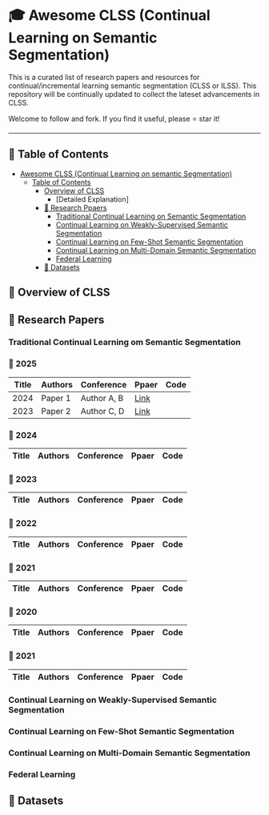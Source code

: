 # 🎓 Awesome CLSS (Continual Learning on Semantic Segmentation)
This is a curated list of research papers and resources for continual/incremental learning semantic segmentation (CLSS or ILSS). This repository will be continually updated to collect the lateset advancements in CLSS.

Welcome to follow and fork. If you find it useful, please ⭐️ star it!

---
## 📖 Table of Contents

- [Awesome CLSS (Continual Learning on semantic Segmentation)](#-awesome-clss-continual-learning-on-semantic-segmentation)
  - [Table of Contents](#-table-of-contents)
    - [Overview of CLSS](#-overview-of-clss)
      - [Detailed Explanation]
    - [📜 Research Ppaers](#-research-papers)
      - [Traditional Continual Learning on Semantic Segmentation](#-traditional-continual-learning-on-semantic-segmentation)
      - [Continual Learning on Weakly-Supervised Semantic Segmentation](#continual-learning-on-weakly-supervised-semantic-segmentation)
      - [Continual Learning on Few-Shot Semantic Segmentation](#continual-learning-on-few-shot-semantic-segmentation)
      - [Continual Learning on Multi-Domain Semantic Segmentation](#continual-learning-on-multi-domain-semantic-segmentation)
      - [Federal Learning](#federal-learning)
    - [📂 Datasets](#-datasets)

## 🎯 Overview of CLSS


## 📜 Research Papers

### Traditional Continual Learning om Semantic Segmentation
 ### **📆 2025**
 | Title | Authors | Conference | Ppaer | Code |
 |-------|---------|------------|-------|------|
 | 2024 | Paper 1 | Author A, B | [Link](#) |
 | 2023 | Paper 2 | Author C, D | [Link](#) |

 ### **📆 2024**
 | Title | Authors | Conference | Ppaer | Code |
 |-------|---------|------------|-------|------|


 ### **📆 2023**
 | Title | Authors | Conference | Ppaer | Code |
 |-------|---------|------------|-------|------|

 ### **📆 2022**
 | Title | Authors | Conference | Ppaer | Code |
 |-------|---------|------------|-------|------|


 ### **📆 2021**
 | Title | Authors | Conference | Ppaer | Code |
 |-------|---------|------------|-------|------|



 ### **📆 2020**
 | Title | Authors | Conference | Ppaer | Code |
 |-------|---------|------------|-------|------|


 ### **📆 2021**
 | Title | Authors | Conference | Ppaer | Code |
 |-------|---------|------------|-------|------|

### Continual Learning on Weakly-Supervised Semantic Segmentation


### Continual Learning on Few-Shot Semantic Segmentation

### Continual Learning on Multi-Domain Semantic Segmentation

### Federal Learning

## 📂 Datasets
